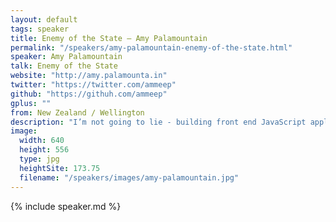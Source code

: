 ```yaml
---
layout: default
tags: speaker
title: Enemy of the State – Amy Palamountain
permalink: "/speakers/amy-palamountain-enemy-of-the-state.html"
speaker: Amy Palamountain
talk: Enemy of the State
website: "http://amy.palamounta.in"
twitter: "https://twitter.com/ammeep"
github: "https://githuh.com/ammeep"
gplus: ""
from: New Zealand / Wellington
description: "I’m not going to lie - building front end JavaScript applications can be hard. Why? Because state, that's why.\n\nWhen writing code for the client, we are almost entirely interested in how to best structure a would be mess of events and state. As our code base grows and the number of possible states increases, if we aren't careful we can end up in the fetal position, alone and questioning our life choices.\n\nIn this talk we will take a look at some of the patterns we see being commonly applied in client app's to see if the give us ways of handling state and state transition in a scaleable, maintainable fashion. Then we will take a look at some tactics you can use to help you better embrace both state and events, without sacrificing clarity in your architecture."
image: 
  width: 640
  height: 556
  type: jpg
  heightSite: 173.75
  filename: "/speakers/images/amy-palamountain.jpg"
---
```


{% include speaker.md %}
